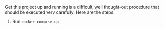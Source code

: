 Get this project up and running is a difficult, well thought-out procedure that should be executed very carefully. Here are the steps:

1. Run `docker-compose up`